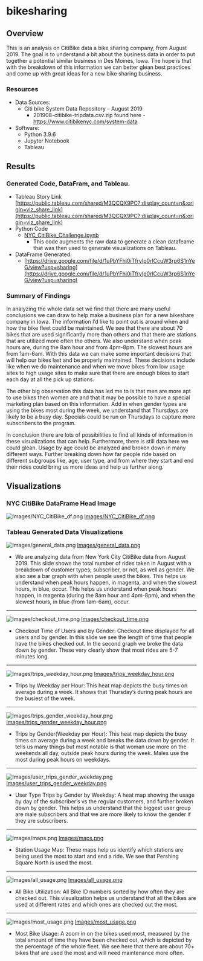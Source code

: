 # bikesharing

## Overview 
This is an analysis on CitiBike data a bike sharing company, from August 2019. The goal is to understand a bit about the business data in order to put together a potential similar business in Des Moines, Iowa. The hope is that with the breakdown of this information we can better glean best practices and come up with great ideas for a new bike sharing business.

### Resources
- Data Sources: 
    - Citi bike System Data Repository – August 2019 
       - 201908-citibike-tripdata.csv.zip found here - https://www.citibikenyc.com/system-data
- Software:
    - Python 3.9.6 
    - Jupyter Notebook
    - Tableau 


## Results

### Generated Code, DataFram, and Tableau. 
- Tableau Story Link [https://public.tableau.com/shared/M3QCQX9PC?:display_count=n&:origin=viz_share_link](https://public.tableau.com/shared/M3QCQX9PC?:display_count=n&:origin=viz_share_link)
- Python Code 
    - [NYC_CitiBike_Challenge.ipynb](NYC_CitiBike_Challenge.ipynb)
        - This code augments the raw data to generate a clean datafeame that was then used to generate visualizations on Tableau.
- DataFrame Generated:
    - [https://drive.google.com/file/d/1uPbYFhi0iTfryIp0rlCcuW3rp6S1nYeG/view?usp=sharing](https://drive.google.com/file/d/1uPbYFhi0iTfryIp0rlCcuW3rp6S1nYeG/view?usp=sharing) 

### Summary of Findings 

In analyzing the whole data set we find that there are many useful conclusions we can draw to help make a business plan for a new bikeshare company in Iowa. The information I’d like to point out is around when and how the bike fleet could be maintained. We see that there are about 70 bikes that are used significantly more than others and that there are stations that are utilized more often the others. We also understand when peak hours are, during the 8am hour and from 4pm-8pm. The slowest hours are from 1am-6am. With this data we can make some important decisions that will help our bikes last and be properly maintained.  These decisions include like when we do maintenance and when we move bikes from low usage sites to high usage sites to make sure that there are enough bikes to start each day at all the pick up stations. 

The other big observation this data has led me to is that men are more apt to use bikes then women are and that it may be possible to have a special marketing plan based on this information. Add in when gender types are using the bikes most during the week, we understand that Thursdays are likely to be a busy day. Specials could be run on Thursdays to capture more subscribers to the program. 

In conclusion there are lots of possibilities to find all kinds of information in these visualizations that can help. Furthermore, there is still data here we could glean. Usage by age could be analyzed and broken down in many different ways. Further breaking down how far people ride based on different subgroups like, age, user type, and from where they start and end their rides could bring us more ideas and help us further along. 


## Visualizations 

### NYC CitiBike DataFrame Head Image 

![Images/NYC_CitiBike_df.png](Images/NYC_CitiBike_df.png)
[Images/NYC_CitiBike_df.png](Images/NYC_CitiBike_df.png)

### Tableau Generated Data Visualizations 

![Images/general_data.png](Images/general_data.png)
[Images/general_data.png](Images/general_data.png)
- We are analyzing data from New York City CitiBike data from August 2019. This slide shows the total number of rides taken in August with a breakdown of customer types; subscriber, or not, as well as gender. We also see a bar graph with when people used the bikes. This helps us understand when peak hours happen, in magenta, and when the slowest hours, in blue, occur. This helps us understand when peak hours happen, in magenta (during the 8am hour and 4pm-8pm), and when the slowest hours, in blue (from 1am-6am), occur.
------------------------------


![Images/checkout_time.png](Images/checkout_time.png)
[Images/checkout_time.png](Images/checkout_time.png)
- Checkout Time of Users and by Gender: Checkout time displayed for all users and by gender. In this slide we see the length of time that people have the bikes checked out. In the second graph we broke the data down by gender. These very clearly show that most rides are 5-7 minutes long.
-------------------------------            


![Images/trips_weekday_hour.png](Images/trips_weekday_hour.png)
[Images/trips_weekday_hour.png](Images/trips_weekday_hour.png)
- Trips by Weekday per Hour: This heat map depicts the busy times on average during a week. It shows that Thursday’s during peak hours are the busiest of the week. 
------------------------------


![Images/trips_gender_weekday_hour.png](Images/trips_gender_weekday_hour.png)
[Images/trips_gender_weekday_hour.png](Images/trips_gender_weekday_hour.png)
- Trips by Gender(Weekday per Hour): This heat map depicts the busy times on average during a week and breaks the data down by gender. It tells us many things but most notable is that woman use more on the weekends all day, outside peak hours during the week. Males use the most during peak hours on weekdays.  
------------------------------


![Images/user_trips_gender_weekday.png](Images/user_trips_gender_weekday.png)
[Images/user_trips_gender_weekday.png](Images/user_trips_gender_weekday.png)
- User Type Trips by Gender by Weekday: A heat map showing the usage by day of the subscriber’s vs the regular customers, and further broken down by gender. This helps us understand that the biggest user group are male subscribers and that we are more likely to know the gender if they are subscribers. 
------------------------------


![Images/maps.png](Images/maps.png)
[Images/maps.png](Images/maps.png)
- Station Usage Map:  These maps help us identify which stations are being used the most to start and end a ride. We see that Pershing Square North is used the most. 
 ------------------------------


![Images/all_usage.png](Images/all_usage.png)
[Images/all_usage.png](Images/all_usage.png)
- All Bike Utilization: All Bike ID numbers sorted by how often they are checked out. This visualization helps us understand that all the bikes are used at different rates and which ones are checked out the most.  
 ------------------------------


![Images/most_usage.png](Images/most_usage.png)
[Images/most_usage.png](Images/most_usage.png)
- Most Bike Usage: A zoom in on the bikes used most, measured by the total amount of time they have been checked out, which is depicted by the percentage of the whole fleet. We see here that there are about 70+ bikes that are used the most and will need maintenance more often. 






